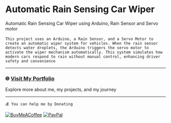 # Automatic Rain Sensing Car Wiper
Automatic Rain Sensing Car Wiper using Arduino, Rain Sensor and Servo motor  <br> <br>
```This project uses an Arduino, a Rain Sensor, and a Servo Motor to create an automatic wiper system for vehicles. When the rain sensor detects water droplets, the Arduino triggers the servo motor to activate the wiper mechanism automatically. This system simulates how modern cars respond to rain without manual control, enhancing driver safety and convenience```

---

### 🌐 [**Visit My Portfolio**](https://www.rohantkini.in/)  
Explore more about me, my projects, and my journey 

--- 
```💰 You can help me by Donating```

[![BuyMeACoffee](https://img.shields.io/badge/Buy%20Me%20a%20Coffee-ffdd00?style=for-the-badge&logo=buy-me-a-coffee&logoColor=black)](https://buymeacoffee.com/rohankini) [![PayPal](https://img.shields.io/badge/PayPal-00457C?style=for-the-badge&logo=paypal&logoColor=white)](https://paypal.me/RohanKinirk) 



